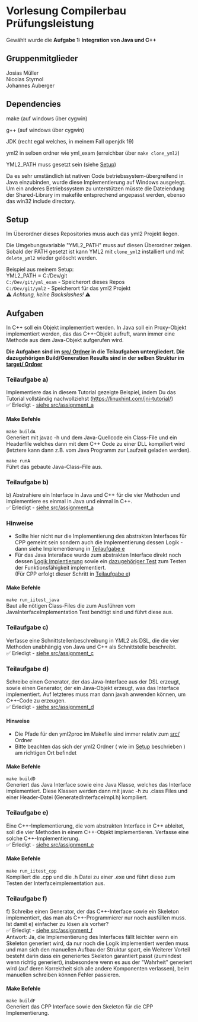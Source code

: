 # Vorlesung Compilerbau Prüfungsleistung

Gewählt wurde die **Aufgabe 1: Integration von Java und C++**

## Gruppenmitglieder
Josias Müller <br>
Nicolas Styrnol <br>
Johannes Auberger

## Dependencies
make (auf windows über cygwin)

g++ (auf windows über cygwin)

JDK (recht egal welches, in meinem Fall openjdk 19)

yml2 in selben ordner wie yml_exam (erreichbar über `make clone_yml2`)

YML2_PATH muss gesetzt sein (siehe [Setup](#setup))

Da es sehr umständlich ist nativen Code betriebssystem-übergreifend in Java einzubinden, wurde diese Implementierung auf Windows ausgelegt. Um ein anderes Betriebssystem zu unterstützen müsste die Dateiendung der Shared-Library im makefile entsprechend angepasst werden, ebenso das win32 include directory.

## Setup
Im Überordner dieses Repositories muss auch das yml2 Projekt liegen.

Die Umgebungsvariable "YML2_PATH" muss auf diesen Überordner zeigen. Sobald der PATH gesetzt ist kann YML2 mit `clone_yml2` installiert und mit `delete_yml2` wieder gelöscht werden.

Beispiel aus meinem Setup: <br>
YML2_PATH = C:/Dev/git<br>
`C:/Dev/git/yml_exam` - Speicherort dieses Repos<br>
`C:/Dev/git/yml2` - Speicherort für das yml2 Projekt<br>
⚠️ *Achtung, keine Backslashes!* ⚠️

## Aufgaben
In C++ soll ein Objekt implementiert werden. In Java soll ein
Proxy-Objekt implementiert werden, das das C++-Objekt aufruft, wann
immer eine Methode aus dem Java-Objekt aufgerufen wird.

**Die Aufgaben sind im [src/ Ordner](/src) in die Teilaufgaben untergliedert. Die dazugehörigen Build/Generation Results sind in der selben Struktur im [target/ Ordner](/target/)**

### Teilaufgabe a)
Implementiere das in diesem Tutorial gezeigte Beispiel, indem Du das Tutorial vollständig nachvollziehst (https://linuxhint.com/jni-tutorial/) <br>
✅ Erledigt - [siehe src/assignment_a](/src/assignment_a/)

#### Make Befehle
`make buildA`<br>
Generiert mit javac -h und dem Java-Quellcode ein Class-File und ein Headerfile welches dann mit dem C++ Code zu einer DLL kompiliert wird (letztere kann dann z.B. vom Java Programm zur Laufzeit geladen werden).

`make runA`<br>
Führt das gebaute Java-Class-File aus.

### Teilaufgabe b)
b) Abstrahiere ein Interface in Java und C++ für die vier Methoden und implementiere es einmal in Java und einmal in C++. <br>
✅ Erledigt - [siehe src/assignment_a](/src/assignment_a/)<br>

### Hinweise
- Sollte hier nicht nur die Implementierung des abstrakten Interfaces für CPP gemeint sein sondern auch die Implementierung dessen Logik - dann siehe Implementierung in [Teilaufgabe e](#teilaufgabe-e)
- Für das Java Interaface wurde zum abstrakten Interface direkt noch dessen [Logik Implentierung](/src/assignment_b/java/InterfaceImpl.java) sowie ein [dazugehöriger Test](./src/assignment_b/java/InterfaceImplTest.java) zum Testen der Funktionsfähigkeit implementiert. <br>
(Für CPP erfolgt dieser Schritt in [Teilaufgabe e](#teilaufgabe-e))

#### Make Befehle
`make run_iitest_java`<br>
Baut alle nötigen Class-Files die zum Ausführen vom JavaInterfaceImplementation Test benötigt sind und führt diese aus.


### Teilaufgabe c)
Verfasse eine Schnittstellenbeschreibung in YML2 als DSL, die die vier Methoden unabhängig von Java und C++ als Schnittstelle beschreibt. <br>
✅ Erledigt - [siehe src/assignment_c](/src/assignment_c/)<br>

### Teilaufgabe d)
Schreibe einen Generator, der das Java-Interface aus der DSL erzeugt, sowie einen Generator, der ein Java-Objekt erzeugt, was das Interface implementiert. Auf letzteres muss man dann javah anwenden können, um C++-Code zu erzeugen. <br>
✅ Erledigt - [siehe src/assignment_d](/src/assignment_d/)<br>

 #### Hinweise
- Die Pfade für den yml2proc im Makefile sind immer relativ zum [src/](/src/) Ordner
- Bitte beachten das sich der yml2 Ordner ( wie im [Setup](#setup) beschrieben ) am richtigen Ort befindet

#### Make Befehle
`make buildD`<br>
Generiert das Java Interface sowie eine Java Klasse, welches das Interface implementiert. Diese Klassen werden dann mit javac -h zu .class Files und einer Header-Datei (GeneratedInterfaceImpl.h) kompiliert.
### Teilaufgabe e)
Eine C++-Implementierung, die vom abstrakten Interface in C++ ableitet, soll die vier Methoden in einem C++-Objekt implementieren. Verfasse eine solche C++-Implementierung. <br>
✅ Erledigt - [siehe src/assignment_e](/src/assignment_e/)<br>
#### Make Befehle
`make run_iitest_cpp`<br>
Kompiliert die .cpp und die .h Datei zu einer .exe und führt diese zum Testen der Interfaceimplementation aus.

### Teilaufgabe f)
f) Schreibe einen Generator, der das C++-Interface sowie ein Skeleton implementiert, das man als C++-Programmierer nur noch ausfüllen muss. Ist damit e) einfacher zu lösen als vorher? <br>
✅ Erledigt - [siehe src/assignment_f](/src/assignment_f/)<br>
Antwort: Ja, die Implementierung des Interfaces fällt leichter wenn ein Skeleton generiert wird, da nur noch die Logik implementiert werden muss und man sich den manuellen Aufbau der Struktur spart, ein Weiterer Vorteil besteht darin dass ein generiertes Skeleton garantiert passt (zumindest wenn richtig generiert), insbesondere wenn es aus der "Wahrheit" generiert wird (auf deren Korrektheit sich alle andere Komponenten verlassen), beim manuellen schreiben können Fehler passieren.
#### Make Befehle
`make buildF`<br>
Generiert das CPP Interface sowie den Skeleton für die CPP Implementierung.
